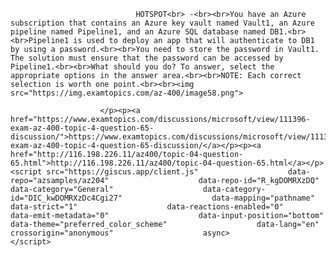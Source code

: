 <p class="card-text">
							
								HOTSPOT<br> -<br><br>You have an Azure subscription that contains an Azure key vault named Vault1, an Azure pipeline named Pipeline1, and an Azure SQL database named DB1.<br><br>Pipeline1 is used to deploy an app that will authenticate to DB1 by using a password.<br><br>You need to store the password in Vault1. The solution must ensure that the password can be accessed by Pipeline1.<br><br>What should you do? To answer, select the appropriate options in the answer area.<br><br>NOTE: Each correct selection is worth one point.<br><br><img src="https://img.examtopics.com/az-400/image58.png">
							
						</p><p><a href="https://www.examtopics.com/discussions/microsoft/view/111396-exam-az-400-topic-4-question-65-discussion/">https://www.examtopics.com/discussions/microsoft/view/111396-exam-az-400-topic-4-question-65-discussion/</a></p><p><a href="http://116.198.226.11/az400/topic-04-question-65.html">http://116.198.226.11/az400/topic-04-question-65.html</a></p><script src="https://giscus.app/client.js"                    data-repo="azsamples/az204"                    data-repo-id="R_kgDOMRXzDQ"                    data-category="General"                    data-category-id="DIC_kwDOMRXzDc4Cgi27"                    data-mapping="pathname"                    data-strict="1"                    data-reactions-enabled="0"                    data-emit-metadata="0"                    data-input-position="bottom"                    data-theme="preferred_color_scheme"                    data-lang="en"                    crossorigin="anonymous"                    async>                    </script>